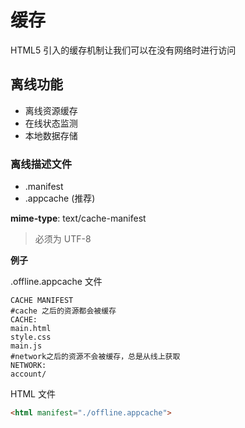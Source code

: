 # 缓存

HTML5 引入的缓存机制让我们可以在没有网络时进行访问

## 离线功能

* 离线资源缓存
* 在线状态监测
* 本地数据存储

### 离线描述文件

 * .manifest
 * .appcache (推荐)

**mime-type**: text/cache-manifest

> 必须为 UTF-8

**例子**

.offline.appcache 文件
```
CACHE MANIFEST
#cache 之后的资源都会被缓存
CACHE:
main.html
style.css
main.js
#network之后的资源不会被缓存，总是从线上获取
NETWORK:
account/
```

HTML 文件
```html
<html manifest="./offline.appcache">
```